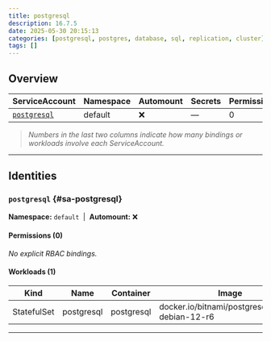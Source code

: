 ```yaml
---
title: postgresql
description: 16.7.5
date: 2025-05-30 20:15:13
categories: [postgresql, postgres, database, sql, replication, cluster]
tags: []
---
```


## Overview

|ServiceAccount|Namespace|Automount|Secrets|Permissions|Workloads|
|---|---|---|---|---|---|
|[`postgresql`](#sa-postgresql)|default|❌|—|0|1|


> *Numbers in the last two columns indicate how many bindings or workloads involve each ServiceAccount.*

---

## Identities

### `postgresql` {#sa-postgresql}
**Namespace:** `default` &nbsp;|&nbsp; **Automount:** ❌

#### Permissions (0)
_No explicit RBAC bindings._

#### Workloads (1)
|Kind|Name|Container|Image|
|---|---|---|---|
|StatefulSet|postgresql|postgresql|docker.io/bitnami/postgresql:17.5.0-debian-12-r6|

---

